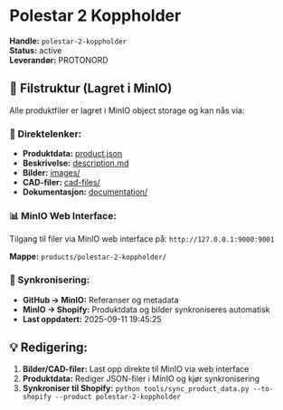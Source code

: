 # Polestar 2 Koppholder

**Handle:** `polestar-2-koppholder`  
**Status:** active  
**Leverandør:** PROTONORD

## 📁 Filstruktur (Lagret i MinIO)

Alle produktfiler er lagret i MinIO object storage og kan nås via:

### 🔗 Direktelenker:
- **Produktdata:** [product.json](http://127.0.0.1:9000/products/polestar-2-koppholder/product.json)
- **Beskrivelse:** [description.md](http://127.0.0.1:9000/products/polestar-2-koppholder/description.md)
- **Bilder:** [images/](http://127.0.0.1:9000/products/polestar-2-koppholder/images/)
- **CAD-filer:** [cad-files/](http://127.0.0.1:9000/products/polestar-2-koppholder/cad-files/)
- **Dokumentasjon:** [documentation/](http://127.0.0.1:9000/products/polestar-2-koppholder/documentation/)

### 📊 MinIO Web Interface:
Tilgang til filer via MinIO web interface på:
`http://127.0.0.1:9000:9001`

**Mappe:** `products/polestar-2-koppholder/`

### 🔄 Synkronisering:
- **GitHub → MinIO:** Referanser og metadata
- **MinIO → Shopify:** Produktdata og bilder synkroniseres automatisk
- **Last oppdatert:** 2025-09-11 19:45:25

## 💡 Redigering:
1. **Bilder/CAD-filer:** Last opp direkte til MinIO via web interface
2. **Produktdata:** Rediger JSON-filer i MinIO og kjør synkronisering
3. **Synkroniser til Shopify:** `python tools/sync_product_data.py --to-shopify --product polestar-2-koppholder`
